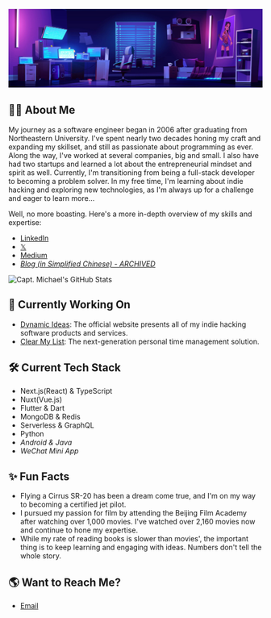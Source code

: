 [![👋 Hi there!](./banner.jpg)](https://twitter.com/captnotes)

## :technologist: About Me

My journey as a software engineer began in 2006 after graduating from Northeastern University. I've spent nearly two decades honing my craft and expanding my skillset, and still as passionate about programming as ever. Along the way, I've worked at several companies, big and small. I also have had two startups and learned a lot about the entrepreneurial mindset and spirit as well. Currently, I'm transitioning from being a full-stack developer to becoming a problem solver. In my free time, I'm learning about indie hacking and exploring new technologies, as I'm always up for a challenge and eager to learn more...

Well, no more boasting. Here's a more in-depth overview of my skills and expertise:

- [LinkedIn](https://www.linkedin.com/in/xinwencheng)
- [𝕏](https://twitter.com/captnotes)
- [Medium](https://captnotes.medium.com)
- _[Blog (in Simplified Chinese) - ARCHIVED](https://captnotes.github.io)_

![Capt. Michael's GitHub Stats](https://github-readme-stats.vercel.app/api?username=xinwencheng)

## :file_folder: Currently Working On

- [Dynamic Ideas](https://dynamicideas.ai): The official website presents all of my indie hacking software products and services.
- [Clear My List](https://clearmylist.io): The next-generation personal time management solution.

## :hammer_and_wrench: Current Tech Stack

- Next.js(React) & TypeScript
- Nuxt(Vue.js)
- Flutter & Dart
- MongoDB & Redis
- Serverless & GraphQL
- Python
- _Android & Java_
- _WeChat Mini App_

## :sparkles: Fun Facts

- Flying a Cirrus SR-20 has been a dream come true, and I'm on my way to becoming a certified jet pilot.
- I pursued my passion for film by attending the Beijing Film Academy after watching over 1,000 movies. I've watched over 2,160 movies now and continue to hone my expertise.
- While my rate of reading books is slower than movies', the important thing is to keep learning and engaging with ideas. Numbers don't tell the whole story.

## :earth_americas: Want to Reach Me?

- [Email](mailto:XinwenCheng@Live.com?subject=Greeting%20from%20a%20GitHub%20user)

<!-- Emoji icons: https://emojipedia.org -->
